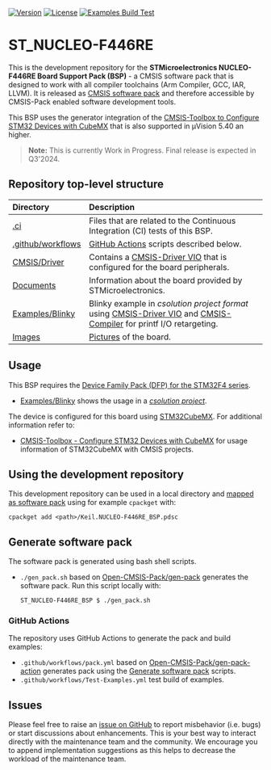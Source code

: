 [![Version](https://img.shields.io/github/v/release/Open-CMSIS-Pack/ST_NUCLEO-F446RE_BSP)](https://github.com/Open-CMSIS-Pack/ST_NUCLEO-F446RE_BSP/releases/latest)
[![License](https://img.shields.io/github/license/Open-CMSIS-Pack/ST_NUCLEO-F446RE_BSP?label)](https://github.com/Open-CMSIS-Pack/ST_NUCLEO-F446RE_BSP/blob/main/LICENSE)
[![Examples Build Test](https://img.shields.io/github/actions/workflow/status/Open-CMSIS-Pack/ST_NUCLEO-F446RE_BSP/Test-Examples.yml?logo=arm&logoColor=0091bd&label=Examples%20Build%20Test)](./.ci)

# ST_NUCLEO-F446RE

This is the development repository for the **STMicroelectronics NUCLEO-F446RE Board Support Pack (BSP)** - a CMSIS software pack that is designed to work with all compiler toolchains (Arm Compiler, GCC, IAR, LLVM). It is released as [CMSIS software pack](https://www.keil.arm.com/packs/nucleo-f446re_bsp-keil) and therefore accessible by CMSIS-Pack enabled software development tools.

This BSP uses the generator integration of the [CMSIS-Toolbox to Configure STM32 Devices with CubeMX](https://github.com/Open-CMSIS-Pack/cmsis-toolbox/blob/main/docs/CubeMX.md) that is also supported in µVision 5.40 an higher.

> **Note:** This is currently Work in Progress. Final release is expected in Q3'2024.

## Repository top-level structure

Directory                   | Description
:---------------------------|:--------------
[.ci](./.ci)                | Files that are related to the Continuous Integration (CI) tests of this BSP.
[.github/workflows](https://github.com/Open-CMSIS-Pack/ST_NUCLEO-F446RE_BSP/tree/main/.github/workflows) | [GitHub Actions](#github-actions) scripts described below.
[CMSIS/Driver](https://github.com/Open-CMSIS-Pack/ST_NUCLEO-F446RE_BSP/tree/main/CMSIS/Driver)           | Contains a [CMSIS-Driver VIO](https://arm-software.github.io/CMSIS_6/latest/Driver/group__vio__interface__gr.html) that is configured for the board peripherals.
[Documents](https://github.com/Open-CMSIS-Pack/ST_NUCLEO-F446RE_BSP/tree/main/Documents)                 | Information about the board provided by STMicroelectronics.
[Examples/Blinky](https://github.com/Open-CMSIS-Pack/ST_NUCLEO-F446RE_BSP/tree/main/Examples/Blinky)     | Blinky example in *csolution project format* using [CMSIS-Driver VIO](https://arm-software.github.io/CMSIS_6/latest/Driver/group__vio__interface__gr.html) and [CMSIS-Compiler](https://arm-software.github.io/CMSIS-Compiler/main/index.html) for printf I/O retargeting.
[Images](https://github.com/Open-CMSIS-Pack/ST_NUCLEO-F446RE_BSP/tree/main/Images)                       | [Pictures](https://github.com/Open-CMSIS-Pack/ST_NUCLEO-F446RE_BSP/blob/main/Images/nucleo-f446re_large.png) of the board.

## Usage

This BSP requires the [Device Family Pack (DFP) for the STM32F4 series](https://github.com/Open-CMSIS-Pack/STM32F4xx_DFP).

- [Examples/Blinky](https://github.com/Open-CMSIS-Pack/ST_NUCLEO-F446RE_BSP/tree/main/Examples/Blinky) shows the usage in a [*csolution project*](https://github.com/Open-CMSIS-Pack/ST_NUCLEO-F446RE_BSP/blob/main/Examples/Blinky/Blinky.csolution.yml).

The device is configured for this board using [STM32CubeMX](https://www.st.com/en/development-tools/stm32cubemx.html). For additional information refer to:

- [CMSIS-Toolbox - Configure STM32 Devices with CubeMX](https://github.com/Open-CMSIS-Pack/cmsis-toolbox/blob/main/docs/CubeMX.md) for usage information of STM32CubeMX with CMSIS projects.

## Using the development repository

This development repository can be used in a local directory and [mapped as software pack](https://github.com/Open-CMSIS-Pack/cmsis-toolbox/blob/main/docs/build-tools.md#install-a-repository) using for example `cpackget` with:

    cpackget add <path>/Keil.NUCLEO-F446RE_BSP.pdsc

## Generate software pack

The software pack is generated using bash shell scripts.

- `./gen_pack.sh` based on [Open-CMSIS-Pack/gen-pack](https://github.com/Open-CMSIS-Pack/gen-pack) generates the software pack.
Run this script locally with:

      ST_NUCLEO-F446RE_BSP $ ./gen_pack.sh

### GitHub Actions

The repository uses GitHub Actions to generate the pack and build examples:

- `.github/workflows/pack.yml` based on [Open-CMSIS-Pack/gen-pack-action](https://github.com/Open-CMSIS-Pack/gen-pack-action) generates pack using the [Generate software pack](#generate-software-pack) scripts.
- `.github/workflows/Test-Examples.yml` test build of examples.

## Issues

Please feel free to raise an [issue on GitHub](https://github.com/Open-CMSIS-Pack/ST_NUCLEO-F446RE_BSP/issues)
to report misbehavior (i.e. bugs) or start discussions about enhancements. This
is your best way to interact directly with the maintenance team and the community.
We encourage you to append implementation suggestions as this helps to decrease the
workload of the maintenance team.
